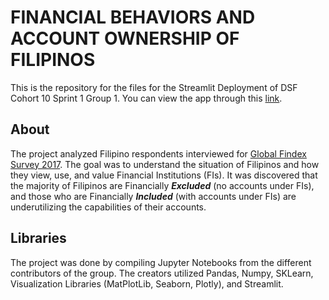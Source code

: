 # FINANCIAL BEHAVIORS AND ACCOUNT OWNERSHIP OF FILIPINOS

This is the repository for the files for the Streamlit Deployment of DSF Cohort 10 Sprint 1 Group 1. You can view the app through this [link](https://lesmonsaluta-tfi-deployment-g4s1-tfi-5ap3tv.streamlit.app/).

## About

The project analyzed Filipino respondents interviewed for [Global Findex Survey 2017](https://microdata.worldbank.org/index.php/catalog/3324). The goal was to understand the situation of Filipinos and how they view, use, and value Financial Institutions (FIs). It was discovered that the majority of Filipinos are Financially ___Excluded___ (no accounts under FIs), and those who are Financially ___Included___ (with accounts under FIs) are underutilizing the capabilities of their accounts.

## Libraries

The project was done by compiling Jupyter Notebooks from the different contributors of the group. The creators utilized Pandas, Numpy, SKLearn, Visualization Libraries (MatPlotLib, Seaborn, Plotly), and Streamlit.


